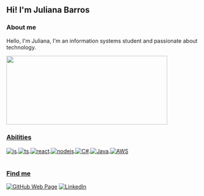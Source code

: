 ## Hi! I'm Juliana Barros 

### About me
 Hello, I'm Juliana, I'm an information systems student and passionate about technology. 

<div align="left">
  <a href="https://github.com/julianacamilo">

  <img height="180em" width="420px" src="https://github-readme-stats.vercel.app/api/top-langs/?username=julianacamilo&layout=compact&langs_count=7&theme=holi"/>
</div>
  


 ### Abilities

<div style="display: inline_block">
  <img align="center" alt="js" src="https://img.shields.io/badge/JavaScript-F7DF1E?style=for-the-badge&logo=javascript&logoColor=black" />
  <img align="center" alt="ts" src="https://img.shields.io/badge/TypeScript-007ACC?style=for-the-badge&logo=typescript&logoColor=white" />
  <img align="center" alt="react" src="https://img.shields.io/badge/React-20232A?style=for-the-badge&logo=react&logoColor=61DAFB" />
  <img align="center" alt="nodejs" src="https://img.shields.io/badge/Node.js-43853D?style=for-the-badge&logo=node.js&logoColor=white" />
  <img align="center" alt="C#"  src="https://img.shields.io/badge/C%23-239120?style=for-the-badge&logo=c-sharp&logoColor=white"/>
  <img align="center" alt="Java" src="https://img.shields.io/badge/Java-ED8B00?style=for-the-badge&logo=openjdk&logoColor=white"/>
  <img align="center" alt="AWS" src="https://img.shields.io/badge/Amazon_AWS-FF9900?style=for-the-badge&logo=amazonaws&logoColor=white"/>
</div><br/>

### Find me

[![GitHub Web Page](https://img.shields.io/badge/GitHub_page-000000?style=for-the-badge&logo=github&logoColor=fff)](https://github.com/julianacamilo)
[![LinkedIn](https://img.shields.io/badge/LinkedIn-000000?style=for-the-badge&logo=Linkedin&logoColor=2b68ed)](https://www.linkedin.com/in/juliana-barros-398107236/)

